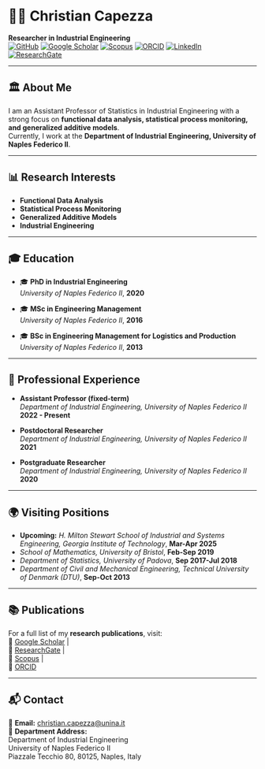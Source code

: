 # 👨‍🔬 Christian Capezza

**Researcher in Industrial Engineering**  
[![GitHub](https://img.shields.io/badge/My%20Website-Visit-blue?style=for-the-badge)](https://capezza.github.io/) 
[![Google Scholar](https://img.shields.io/badge/Google_Scholar-4285F4?style=for-the-badge&logo=googlescholar&logoColor=white)](https://scholar.google.it/citations?user=bqPX08wAAAAJ&hl=it&oi=ao)
[![Scopus](https://img.shields.io/badge/Scopus-FF6C00?style=for-the-badge&logo=scopus&logoColor=white)](https://www.scopus.com/authid/detail.uri?authorId=57195714938)
[![ORCID](https://img.shields.io/badge/ORCID-A6CE39?style=for-the-badge&logo=orcid&logoColor=white)](https://orcid.org/0000-0002-8358-4800)
[![LinkedIn](https://img.shields.io/badge/LinkedIn-0A66C2?style=for-the-badge&logo=linkedin&logoColor=white)](https://www.linkedin.com/in/christiancapezza/)
[![ResearchGate](https://img.shields.io/badge/ResearchGate-00CCBB?style=for-the-badge&logo=researchgate&logoColor=white)](https://www.researchgate.net/profile/Christian-Capezza?ev=hdr_xprf)

---

## 🏛️ About Me
I am an Assistant Professor of Statistics in Industrial Engineering with a strong focus on **functional data analysis, statistical process monitoring, and generalized additive models**.  
Currently, I work at the **Department of Industrial Engineering, University of Naples Federico II**.

---

## 📊 Research Interests
- **Functional Data Analysis**
- **Statistical Process Monitoring**
- **Generalized Additive Models**
- **Industrial Engineering**

---

## 🎓 Education
- 🎓 **PhD in Industrial Engineering**  
  *University of Naples Federico II*, **2020**

- 🎓 **MSc in Engineering Management**  
  *University of Naples Federico II*, **2016**

- 🎓 **BSc in Engineering Management for Logistics and Production**  
  *University of Naples Federico II*, **2013**

---

## 💼 Professional Experience
- **Assistant Professor (fixed-term)**  
  *Department of Industrial Engineering, University of Naples Federico II*  
  **2022 - Present**

- **Postdoctoral Researcher**  
  *Department of Industrial Engineering, University of Naples Federico II*  
  **2021**
  
- **Postgraduate Researcher**  
  *Department of Industrial Engineering, University of Naples Federico II*  
  **2020**

---

## 🌍 Visiting Positions
- **Upcoming:** *H. Milton Stewart School of Industrial and Systems Engineering, Georgia Institute of Technology*, **Mar-Apr 2025**
- *School of Mathematics, University of Bristol*, **Feb-Sep 2019**
- *Department of Statistics, University of Padova*, **Sep 2017-Jul 2018**
- *Department of Civil and Mechanical Engineering, Technical University of Denmark (DTU)*, **Sep-Oct 2013**

---

## 📚 Publications
For a full list of my **research publications**, visit:  
🔗 [Google Scholar](https://scholar.google.it/citations?user=bqPX08wAAAAJ&hl=it&oi=ao) |  
🔗 [ResearchGate](https://www.researchgate.net/profile/Christian-Capezza?ev=hdr_xprf) |  
🔗 [Scopus](https://www.scopus.com/authid/detail.uri?authorId=57195714938) |  
🔗 [ORCID](https://orcid.org/0000-0002-8358-4800)

---

## 📬 Contact
📧 **Email:** [christian.capezza@unina.it](mailto:christian.capezza@unina.it)  
🏢 **Department Address:**  
   Department of Industrial Engineering  
   University of Naples Federico II  
   Piazzale Tecchio 80, 80125, Naples, Italy  

